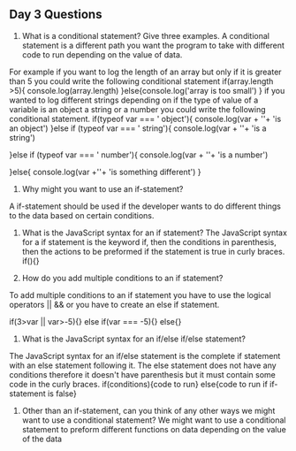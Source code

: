 ## Day 3 Questions

1. What is a conditional statement? Give three examples.
A conditional statement is a different path you want the program to take with different code to run depending on the value of data.

For example if you want to log the length of an array but only if it is greater than 5 you could write the following conditional statement
if(array.length >5){
  console.log(array.length)
}else{console.log('array is too small')
}
if you wanted to log different strings depending on if the type of value of a variable is an object a string or a number you could write the following conditional statement.
if(typeof var === ' object'){
  console.log(var + ''+ 'is an object')
}else if (typeof var === ' string'){
  console.log(var + ''+ 'is a string')

}else if (typeof var === ' number'){
  console.log(var + ''+ 'is a number')

}else{
  console.log(var +''+ 'is something different')
}

1. Why might you want to use an if-statement?

A if-statement should be used if the developer wants to do different things to the data based on certain conditions.

1. What is the JavaScript syntax for an if statement?
The JavaScript syntax for a if statement is the keyword if,
then the conditions in parenthesis, then the actions to be preformed if the statement is true in curly braces.
if(){}  

1. How do you add multiple conditions to an if statement?

To add multiple conditions to an if statement you have to use the logical operators || && or you have to create an else if statement.

if(3>var || var>-5){}
  else if(var === -5){}
    else{}

1. What is the JavaScript syntax for an if/else if/else statement?

The JavaScript syntax for an if/else statement is the complete if statement with an else statement following it. The else statement does not have any conditions therefore it doesn't have parenthesis but it must contain some code in the curly braces.
if(conditions){code to run}
else{code to run if if-statement is false}

1. Other than an if-statement, can you think of any other ways we might want to use a conditional statement? We might want to use a conditional statement to preform different functions on data depending on the value of the data
